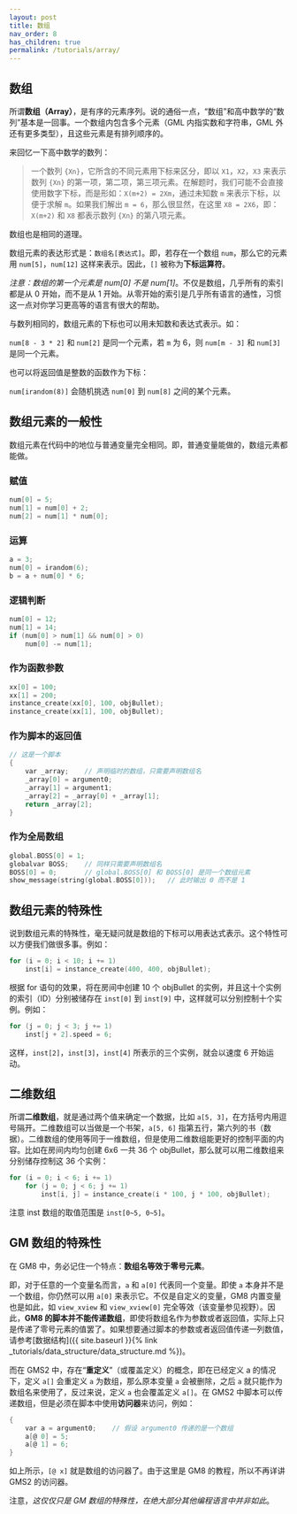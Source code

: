 ```yaml
---
layout: post
title: 数组
nav_order: 8
has_children: true
permalink: /tutorials/array/
---
```


## 数组

所谓**数组（Array）**，是有序的元素序列。说的通俗一点，“数组”和高中数学的“数列”基本是一回事。一个数组内包含多个元素（GML 内指实数和字符串，GML 外还有更多类型），且这些元素是有排列顺序的。

来回忆一下高中数学的数列：

> 一个数列 `{Xn}`，它所含的不同元素用下标来区分，即以 `X1`，`X2`，`X3` 来表示数列 `{Xn}` 的第一项，第二项，第三项元素。在解题时，我们可能不会直接使用数字下标，而是形如：`X(m+2) = 2Xm`，通过未知数 `m` 来表示下标，以便于求解 `m`。如果我们解出 `m = 6`，那么很显然，在这里 `X8 = 2X6`，即：`X(m+2)` 和 `X8` 都表示数列 `{Xn}` 的第八项元素。

数组也是相同的道理。

数组元素的表达形式是：`数组名[表达式]`。即，若存在一个数组 `num`，那么它的元素用 `num[5]`，`num[12]` 这样来表示。因此，`[]` 被称为**下标运算符**。

*注意：数组的第一个元素是 num[0] 不是 num[1]*。不仅是数组，几乎所有的索引都是从 0 开始，而不是从 1 开始。从零开始的索引是几乎所有语言的通性，习惯这一点对你学习更高等的语言有很大的帮助。

与数列相同的，数组元素的下标也可以用未知数和表达式表示。如：

`num[8 - 3 * 2]` 和 `num[2]` 是同一个元素，若 `m` 为 6，则 `num[m - 3]` 和 `num[3]` 是同一个元素。

也可以将返回值是整数的函数作为下标：

`num[irandom(8)]` 会随机挑选 `num[0]` 到 `num[8]` 之间的某个元素。

## 数组元素的一般性

数组元素在代码中的地位与普通变量完全相同。即，普通变量能做的，数组元素都能做。

### 赋值

```c
num[0] = 5;
num[1] = num[0] + 2;
num[2] = num[1] * num[0];
```

### 运算

```c
a = 3;
num[0] = irandom(6);
b = a + num[0] * 6;
```

### 逻辑判断

```c
num[0] = 12;
num[1] = 14;
if (num[0] > num[1] && num[0] > 0)
    num[0] -= num[1];
```

### 作为函数参数

```c
xx[0] = 100;
xx[1] = 200;
instance_create(xx[0], 100, objBullet);
instance_create(xx[1], 100, objBullet);
```

### 作为脚本的返回值

```c
// 这是一个脚本
{
    var _array;    // 声明临时的数组，只需要声明数组名
    _array[0] = argument0;
    _array[1] = argument1;
    _array[2] = _array[0] + _array[1];
    return _array[2];
}
```

### 作为全局数组

```c
global.BOSS[0] = 1;
globalvar BOSS;    // 同样只需要声明数组名
BOSS[0] = 0;       // global.BOSS[0] 和 BOSS[0] 是同一个数组元素
show_message(string(global.BOSS[0]));   // 此时输出 0 而不是 1
```

## 数组元素的特殊性

说到数组元素的特殊性，毫无疑问就是数组的下标可以用表达式表示。这个特性可以方便我们做很多事。例如：

```c
for (i = 0; i < 10; i += 1)
    inst[i] = instance_create(400, 400, objBullet);
```

根据 for 语句的效果，将在房间中创建 10 个 objBullet 的实例，并且这十个实例的索引（ID）分别被储存在 `inst[0]` 到 `inst[9]` 中，这样就可以分别控制十个实例。例如：

```c
for (j = 0; j < 3; j += 1)
    inst[j + 2].speed = 6;
```

这样，`inst[2]`，`inst[3]`，`inst[4]` 所表示的三个实例，就会以速度 6 开始运动。

## 二维数组

所谓**二维数组**，就是通过两个值来确定一个数据，比如 `a[5, 3]`，在方括号内用逗号隔开。二维数组可以当做是一个书架，`a[5, 6]` 指第五行，第六列的书（数据）。二维数组的使用等同于一维数组，但是使用二维数组能更好的控制平面的内容。比如在房间内均匀创建 6x6 一共 36 个 objBullet，那么就可以用二维数组来分别储存控制这 36 个实例：

```c
for (i = 0; i < 6; i += 1)
    for (j = 0; j < 6; j += 1)
        inst[i, j] = instance_create(i * 100, j * 100, objBullet);
```

注意 inst 数组的取值范围是 `inst[0~5, 0~5]`。

## GM 数组的特殊性

在 GM8 中，务必记住一个特点：**数组名等效于零号元素**。

即，对于任意的一个变量名而言，`a` 和 `a[0]` 代表同一个变量。即使 `a` 本身并不是一个数组，你仍然可以用 `a[0]` 来表示它。不仅是自定义的变量，GM8 内置变量也是如此，如 `view_xview` 和 `view_xview[0]` 完全等效（该变量参见视野）。因此，**GM8 的脚本并不能传递数组**，即使将数组名作为参数或者返回值，实际上只是传递了零号元素的值罢了。如果想要通过脚本的参数或者返回值传递一列数值，请参考[数据结构]({{ site.baseurl }}{% link _tutorials/data_structure/data_structure.md %})。

而在 GMS2 中，存在“**重定义**”（或覆盖定义）的概念，即在已经定义 a 的情况下，定义 `a[]` 会重定义 `a` 为数组，那么原本变量 `a` 会被删除，之后 `a` 就只能作为数组名来使用了，反过来说，定义 `a` 也会覆盖定义 `a[]`。在 GMS2 中脚本可以传递数组，但是必须在脚本中使用**访问器**来访问，例如：

```c
{
    var a = argument0;    // 假设 argument0 传递的是一个数组
    a[@ 0] = 5;
    a[@ 1] = 6;
}
```

如上所示，`[@ x]` 就是数组的访问器了。由于这里是 GM8 的教程，所以不再详讲 GMS2 的访问器。

注意，*这仅仅只是 GM 数组的特殊性，在绝大部分其他编程语言中并非如此*。
